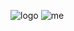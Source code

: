![logo](https://github.com/user-attachments/assets/8b0a820f-9dac-40ff-913a-fd130b049438)
![me](https://github.com/user-attachments/assets/44834e98-92cf-4196-97bf-667de3522724)
